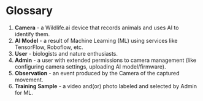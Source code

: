 # Glossary

1. **Camera** - a Wildlife.ai device that records animals and uses AI to identify them.
2. **AI Model** - a result of Machine Learning (ML) using services like TensorFlow, Roboflow, etc.
3. **User** - biologists and nature enthusiasts.
4. **Admin** - a user with extended permissions to camera management (like configuring camera settings, uploading AI model/firmware).
5. **Observation** - an event produced by the Camera of the captured movement.
6. **Training Sample** - a video and(or) photo labeled and selected by Admin for ML. 
